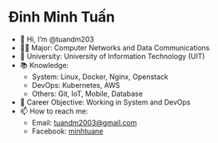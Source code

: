 # Đinh Minh Tuấn

- 👋 Hi, I’m @tuandm203
- 👨‍🎓 Major: Computer Networks and Data Communications
- 🏫 University: University of Information Technology (UIT)
- 📚 Knowledge:
  - System: Linux, Docker, Nginx, Openstack
  - DevOps: Kubernetes, AWS
  - Others: Git, IoT, Mobile, Database
- 🎯 Career Objective: Working in System and DevOps
- 📫 How to reach me:
  - Email: tuandm2003@gmail.com
  - Facebook: [minhtuane](https://www.facebook.com/minhtuane)
